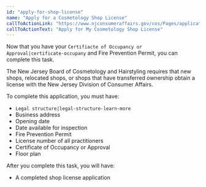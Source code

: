 ```yaml
---
id: "apply-for-shop-license"
name: "Apply for a Cosmetology Shop License"
callToActionLink: "https://www.njconsumeraffairs.gov/cos/Pages/applications.aspx"
callToActionText: "Apply for My Cosmetology Shop License"
---
```

Now that you have your `Certifiacte of Occupancy or Approval|certificate-occupany` and Fire Prevention Permit, you can complete this task.

The New Jersey Board of Cosmetology and Hairstyling requires that new shops, relocated shops, or shops that have transferred ownership obtain a license with the New Jersey Division of Consumer Affairs.

To complete this application, you must have:
- `Legal structure|legal-structure-learn-more` 
- Business address 
- Opening date 
- Date available for inspection 
- Fire Prevention Permit 
- License number of all practitioners 
- Certificate of Occupancy or Approval
- Floor plan

After you complete this task, you will have:
- A completed shop license application

